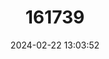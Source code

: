 ---
title: "161739"
category: "Bathyraja eatonii"
draft: false
date: 2024-02-22 13:03:52
languages:
  English: ["Eaton's Skate"]
---